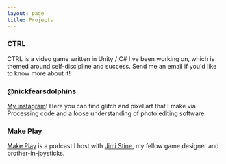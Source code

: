 ```yaml
---
layout: page
title: Projects
---
```


### CTRL
CTRL is a video game written in Unity / C# I've been working on, which is themed around self-discipline and success.  Send me an email if you'd like to know more about it!

### @nickfearsdolphins
[My instagram](https://www.instagram.com/nickfearsdolphins/)!  Here you can find glitch and pixel art that I make via Processing code and a loose understanding of photo editing software.

### Make Play
[Make Play](http://www.podcasts.com/make-play-6ac13cd09) is a podcast I host with [Jimi Stine](https://jimistine.com), my fellow game designer and brother-in-joysticks.
